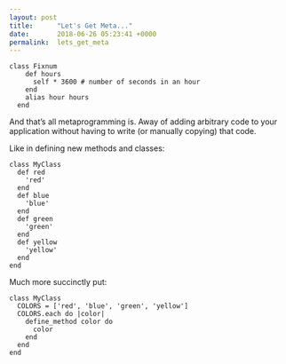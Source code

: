 ```yaml
---
layout: post
title:      "Let's Get Meta..."
date:       2018-06-26 05:23:41 +0000
permalink:  lets_get_meta
---
```


```
class Fixnum
    def hours
      self * 3600 # number of seconds in an hour
    end
    alias hour hours
  end
```



And that’s all metaprogramming is. Away of adding arbitrary code to your application without having to write (or manually copying) that code.   


Like in defining new methods and classes:  

```
class MyClass
  def red
    'red'
  end
  def blue
    'blue'
  end
  def green
    'green'
  end
  def yellow
    'yellow'
  end
end
```


Much more succinctly put: 

```
class MyClass
  COLORS = ['red', 'blue', 'green', 'yellow']
  COLORS.each do |color|
    define_method color do
      color
    end
  end
end
```



